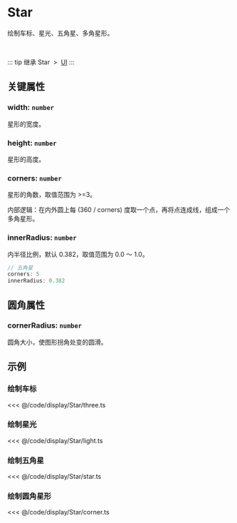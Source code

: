 <script setup>
import Case from '/component/Case.vue'
</script>

# Star

绘制车标、星光、五角星、多角星形。

<case name="Star" editor=false></case>

<br/>

::: tip 继承
Star &nbsp;>&nbsp; [UI](./UI.md)
:::

## 关键属性

### width: `number`

星形的宽度。

### height: `number`

星形的高度。

### corners: `number`

星形的角数，取值范围为 >=3。

内部逻辑：在内外圆上每 (360 / corners) 度取一个点，再将点连成线，组成一个多角星形。

### innerRadius: `number`

内半径比例，默认 0.382，取值范围为 0.0 ～ 1.0。

```ts
// 五角星
corners: 5
innerRadius: 0.382
```

## 圆角属性

### cornerRadius: `number`

圆角大小，使图形拐角处变的圆滑。

<!-- ## 继承元素

### [UI](./UI.md) -->

<!-- ## API

### [Star](/api/classes/Star.md) -->

## 示例

<case name="Star" index=0 editor=false></case>

### 绘制车标

<<< @/code/display/Star/three.ts

<case name="Star" index=1 editor=false></case>

### 绘制星光

<<< @/code/display/Star/light.ts

<case name="Star" index=2 editor=false></case>

### 绘制五角星

<<< @/code/display/Star/star.ts

<case name="Star" index=5 editor=false></case>

### 绘制圆角星形

<<< @/code/display/Star/corner.ts
